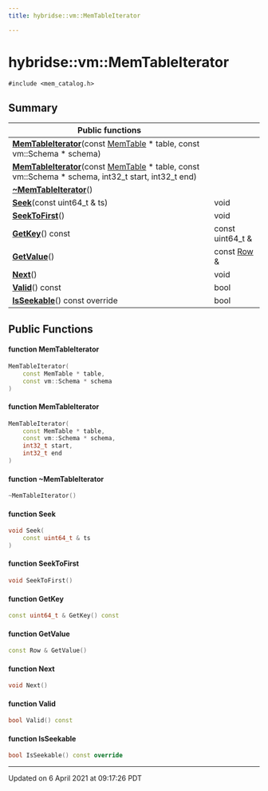```yaml
---
title: hybridse::vm::MemTableIterator

---
```

# hybridse::vm::MemTableIterator



`#include <mem_catalog.h>`

## Summary


|  Public functions|            |
| -------------- | -------------- |
|**[MemTableIterator](/hybridse/usage/api/c++/Classes/classhybridse_1_1vm_1_1_mem_table_iterator.md#function-memtableiterator)**(const [MemTable](/hybridse/usage/api/c++/Namespaces/namespacehybridse_1_1vm.md#typedef-memtable) * table, const vm::Schema * schema)|  |
|**[MemTableIterator](/hybridse/usage/api/c++/Classes/classhybridse_1_1vm_1_1_mem_table_iterator.md#function-memtableiterator)**(const [MemTable](/hybridse/usage/api/c++/Namespaces/namespacehybridse_1_1vm.md#typedef-memtable) * table, const vm::Schema * schema, int32_t start, int32_t end)|  |
|**[~MemTableIterator](/hybridse/usage/api/c++/Classes/classhybridse_1_1vm_1_1_mem_table_iterator.md#function-~memtableiterator)**()|  |
|**[Seek](/hybridse/usage/api/c++/Classes/classhybridse_1_1vm_1_1_mem_table_iterator.md#function-seek)**(const uint64_t & ts)| void  |
|**[SeekToFirst](/hybridse/usage/api/c++/Classes/classhybridse_1_1vm_1_1_mem_table_iterator.md#function-seektofirst)**()| void  |
|**[GetKey](/hybridse/usage/api/c++/Classes/classhybridse_1_1vm_1_1_mem_table_iterator.md#function-getkey)**() const| const uint64_t &  |
|**[GetValue](/hybridse/usage/api/c++/Classes/classhybridse_1_1vm_1_1_mem_table_iterator.md#function-getvalue)**()| const [Row](/hybridse/usage/api/c++/Classes/classhybridse_1_1codec_1_1_row.md) &  |
|**[Next](/hybridse/usage/api/c++/Classes/classhybridse_1_1vm_1_1_mem_table_iterator.md#function-next)**()| void  |
|**[Valid](/hybridse/usage/api/c++/Classes/classhybridse_1_1vm_1_1_mem_table_iterator.md#function-valid)**() const| bool  |
|**[IsSeekable](/hybridse/usage/api/c++/Classes/classhybridse_1_1vm_1_1_mem_table_iterator.md#function-isseekable)**() const override| bool  |

## Public Functions

#### function MemTableIterator

```cpp
MemTableIterator(
    const MemTable * table,
    const vm::Schema * schema
)
```


#### function MemTableIterator

```cpp
MemTableIterator(
    const MemTable * table,
    const vm::Schema * schema,
    int32_t start,
    int32_t end
)
```


#### function ~MemTableIterator

```cpp
~MemTableIterator()
```


#### function Seek

```cpp
void Seek(
    const uint64_t & ts
)
```


#### function SeekToFirst

```cpp
void SeekToFirst()
```


#### function GetKey

```cpp
const uint64_t & GetKey() const
```


#### function GetValue

```cpp
const Row & GetValue()
```


#### function Next

```cpp
void Next()
```


#### function Valid

```cpp
bool Valid() const
```


#### function IsSeekable

```cpp
bool IsSeekable() const override
```


-------------------------------

Updated on  6 April 2021 at 09:17:26 PDT